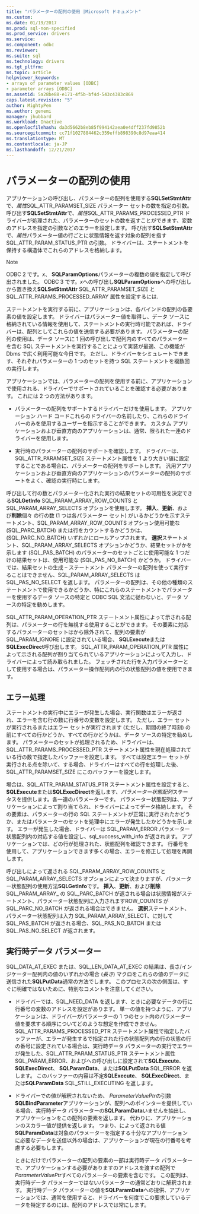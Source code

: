 ```yaml
---
title: "パラメーターの配列の使用 |Microsoft ドキュメント"
ms.custom: 
ms.date: 01/19/2017
ms.prod: sql-non-specified
ms.prod_service: drivers
ms.service: 
ms.component: odbc
ms.reviewer: 
ms.suite: sql
ms.technology: drivers
ms.tgt_pltfrm: 
ms.topic: article
helpviewer_keywords:
- arrays of parameter values [ODBC]
- parameter arrays [ODBC]
ms.assetid: 5a28be88-e171-4f5b-bf4d-543c4383c869
caps.latest.revision: "5"
author: MightyPen
ms.author: genemi
manager: jhubbard
ms.workload: Inactive
ms.openlocfilehash: da3d5662b8eb85f994142aea0e4dff237fd9852b
ms.sourcegitcommit: cc71f1027884462c359effb898390c8d97eaa414
ms.translationtype: MT
ms.contentlocale: ja-JP
ms.lasthandoff: 12/21/2017
---
```

# <a name="using-arrays-of-parameters"></a>パラメーターの配列の使用
アプリケーションの呼び出し、パラメーターの配列を使用する**SQLSetStmtAttr**で、*属性*SQL_ATTR_PARAMSET_SIZE パラメーター セットの数を指定の引数。 呼び出す**SQLSetStmtAttr**で、*属性*SQL_ATTR_PARAMS_PROCESSED_PTR ドライバーが処理された、パラメーターのセットの数を返すことができます、変数のアドレスを指定の引数などのエラーを設定します。 呼び出す**SQLSetStmtAttr**で、*属性*パラメーター値の行ごとに状態情報を返す対象の配列を指す SQL_ATTR_PARAM_STATUS_PTR の引数。 ドライバーは、ステートメントを保持する構造体でこれらのアドレスを格納します。  
  
> [!NOTE]  
>  ODBC 2 です。*x*、 **SQLParamOptions**パラメーターの複数の値を指定して呼び出されました。 ODBC 3 です。*x*への呼び出し**SQLParamOptions**への呼び出しから置き換え**SQLSetStmtAttr** SQL_ATTR_PARAMSET_SIZE と SQL_ATTR_PARAMS_PROCESSED_ARRAY 属性を設定するには.  
  
 ステートメントを実行する前に、アプリケーションは、各バインドの配列の各要素の値を設定します。 ドライバーはパラメーター値を取得し、データ ソースに格納されている情報を使用して、ステートメントの実行時可能であれば、ドライバーは、配列としてこれらの値を送信する必要があります。 パラメーターの配列の使用は、データ ソースに 1 回の呼び出しで配列内のすべてのパラメーターを含む SQL ステートメントを実行することによって実装が最適、この機能が Dbms で広く利用可能な今日です。 ただし、ドライバーをシミュレートできます、それぞれパラメーターの 1 つのセットを持つ SQL ステートメントを複数回の実行します。  
  
 アプリケーションでは、パラメーターの配列を使用する前に、アプリケーションで使用される、ドライバーでサポートされていることを確認する必要があります。 これには 2 つの方法があります。  
  
-   パラメーターの配列をサポートするドライバーだけを使用します。 アプリケーション ハード コードこれらのドライバーの名前したり、これらのドライバーのみを使用するユーザーを指示することができます。 カスタム アプリケーションおよび垂直方向のアプリケーションは、通常、限られた一連のドライバーを使用します。  
  
-   実行時のパラメーターの配列のサポートを確認します。 ドライバーは、SQL_ATTR_PARAMSET_SIZE ステートメント属性を 1 より大きい値に設定することである場合に、パラメーターの配列をサポートします。 汎用アプリケーションおよび垂直方向のアプリケーションのパラメーターの配列のサポートをよく、確認の実行時にします。  
  
 呼び出して行の数とパラメーター化された実行の結果セットの可用性を決定できる**SQLGetInfo** SQL_PARAM_ARRAY_ROW_COUNTS と SQL_PARAM_ARRAY_SELECTS オプションを使用します。 **挿入**、**更新**、および**削除**個々 の行の数 (1 つは各パラメーター セット) がいるかどうかを示すステートメント、SQL_PARAM_ARRAY_ROW_COUNTS オプション使用可能な (SQL_PARC_BATCH) または行をカウントするかどうかは、(SQL_PARC_NO_BATCH) いずれかにロールアップされます。 **選択**ステートメント、SQL_PARAM_ARRAY_SELECTS オプションかどうか、結果セットがかを示します (SQL_PAS_BATCH) のパラメーターのセットごとに使用可能な 1 つだけの結果セットは、使用可能な (SQL_PAS_NO_BATCH) かどうか。 ドライバーでは、結果セットの生成 – ステートメント パラメーターの配列を使って実行することはできません、SQL_PARAM_ARRAY_SELECTS は SQL_PAS_NO_SELECT を返します。 パラメーターの配列は、その他の種類のステートメントで使用できるかどうか、特にこれらのステートメントでパラメーターを使用するデータ ソースの特定と ODBC SQL 文法に従わないと、データ ソースの特定を勧めします。  
  
 SQL_ATTR_PARAM_OPERATION_PTR ステートメント属性によって示される配列は、パラメーターの行を無視する使用することができます。 その要素に対応するパラメーターのセットはから除外されて、配列の要素が SQL_PARAM_IGNORE に設定されている場合、 **SQLExecute**または**SQLExecDirect**呼び出します。 SQL_ATTR_PARAM_OPERATION_PTR 属性によって示される配列が割り当てられているアプリケーションによって入力し、ドライバーによって読み取られました。 フェッチされた行を入力パラメーターとして使用する場合は、パラメーター操作配列内の行の状態配列の値を使用できます。  
  
## <a name="error-processing"></a>エラー処理  
 ステートメントの実行中にエラーが発生した場合、実行関数はエラーが返され、エラーを含む行の数に行番号の変数を設定します。 ただし、エラー セットが実行されるまたはエラー セットが実行されます (ただし、期間の終了時刻) の前にすべての行かどうか、すべての行かどうかは、データ ソースの特定を勧めします。 パラメーターのセットが処理されるため、ドライバーは、SQL_ATTR_PARAMS_PROCESSED_PTR ステートメント属性を現在処理されている行の数で指定したバッファーを設定します。 すべては設定エラー セットが実行される点を除いて、する場合、ドライバーはすべての行を処理した後、SQL_ATTR_PARAMSET_SIZE にこのバッファーを設定します。  
  
 場合は、SQL_ATTR_PARAM_STATUS_PTR ステートメント属性を設定すると、 **SQLExecute**または**SQLExecDirect**を返します、*パラメーター状態配列*ステータスを提供します。各一連のパラメーターです。 パラメーター状態配列は、アプリケーションによって割り当てられ、ドライバーによってデータ格納します。 その要素は、パラメーターの行の SQL ステートメントが正常に実行されたかどうか、またはパラメーターのセットを処理中にエラーが発生したかどうかを示します。 エラーが発生した場合、ドライバーは SQL_PARAM_ERROR パラメーター状態配列内の対応する値を設定し、sql_success_with_info が返されます。 アプリケーションでは、どの行が処理された、状態配列を確認できます。 行番号を使用して、アプリケーションできます多くの場合、エラーを修正して処理を再開します。  
  
 呼び出しによって返される SQL_PARAM_ARRAY_ROW_COUNTS と SQL_PARAM_ARRAY_SELECTS オプションによって決まりますが、パラメーター状態配列の使用方法**SQLGetInfo**です。 **挿入**、**更新**、および**削除**SQL_PARAM_ARRAY_ の SQL_PARC_BATCH が返される場合は状態情報がステートメント、パラメーター状態配列に入力されますROW_COUNTS が SQL_PARC_NO_BATCH が返される場合はできません。 **選択**ステートメント、パラメーター状態配列は入力 SQL_PARAM_ARRAY_SELECT、に対して SQL_PAS_BATCH が返される場合、SQL_PAS_NO_BATCH または SQL_PAS_NO_SELECT が返されます。  
  
## <a name="data-at-execution-parameters"></a>実行時データ パラメーター  
 SQL_DATA_AT_EXEC または、SQL_LEN_DATA_AT_EXEC の結果は、長さ/インジケーター配列内の値のいずれかの場合 (*長さ*) マクロをこれらの値のデータに送信された**SQLPutData**通常の方法でします。 このプロセスの次の側面は、すぐに明確ではないために、特別なコメントを注意してください。  
  
-   ドライバーでは、SQL_NEED_DATA を返します、ときに必要なデータの行に行番号の変数のアドレスを設定があります。 単一の値を持つように、アプリケーションは、ドライバーがパラメーターの 1 つのセット内のパラメーター値を要求する順序についてどのような想定を作成できません。 SQL_ATTR_PARAMS_PROCESSED_PTR ステートメント属性で指定したバッファーが、エラーが発生するで指定された行の状態配列内の行の状態の行の番号に設定されている場合は、実行時データ パラメーターの実行でエラーが発生した、SQL_ATTR_PARAM_STATUS_PTR ステートメント属性 SQL_PARAM_ERROR、およびへの呼び出しに設定されて**SQLExecute**、 **SQLExecDirect**、 **SQLParamData**、または**SQLPutData** SQL_ERROR を返します。 このバッファーの内容は不定**SQLExecute**、 **SQLExecDirect**、または**SQLParamData** SQL_STILL_EXECUTING を返します。  
  
-   ドライバーでの値が解釈されないため、 *ParameterValuePtr*の引数**SQLBindParameter**アプリケーションが、配列へのポインターを提供している場合、実行時データ パラメーターの**SQLParamData**いませんを抽出し、アプリケーションをこの配列の要素を返します。 代わりに、アプリケーションのスカラー値が提供を返します。 つまり、によって返される値**SQLParamData**は対象のパラメーターを指定する十分なアプリケーションに必要なデータを送信以外の場合は、アプリケーションが現在の行番号を考慮する必要もします。  
  
     ときにだけでパラメーターの配列の要素の一部は実行時データ パラメーターで、アプリケーションする必要がありますのアドレスを渡すの配列で*ParameterValuePtr*すべてのパラメーターの要素を含むです。 この配列は、実行時データ パラメーターではないパラメーターの通常どおりに解釈されます。 実行時データ パラメーターの値を**SQLParamData**への提供、アプリケーションでは、通常を使用すると、ドライバーを何度でこの要求しているデータを特定するのには、配列のアドレスでは常にします。
